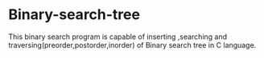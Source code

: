 # Binary-search-tree
This binary search  program is capable of inserting ,searching and traversing(preorder,postorder,inorder) of Binary search tree in C language.
